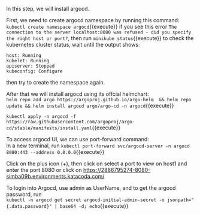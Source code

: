 In this step, we will install argocd.   

First, we need to create argocd namespace by running this command:   
`kubectl create namespace argocd`{{execute}}
if you see this error `The connection to the server localhost:8080 was refused - did you specify the right host or port?`, then run `minikube status`{{execute}} to check the kubernetes cluster status, wait until the output shows: 
```
host: Running
kubelet: Running
apiserver: Stopped
kubeconfig: Configure
```
then try to create the namespace again. 

After that we will install argocd using its offcial helmchart:   
`helm repo add argo https://argoproj.github.io/argo-helm  && helm repo update && helm install argocd argo/argo-cd -n argocd`{{execute}}

`kubectl apply -n argocd -f https://raw.githubusercontent.com/argoproj/argo-cd/stable/manifests/install.yaml`{{execute}} 

To access argocd UI, we can use port-forward command:   
In a new terminal, run `kubectl port-forward svc/argocd-server -n argocd 8080:443 --address 0.0.0.0`{{execute}}
   
Click on the plus icon (+), then click on select a port to view on host1 and enter the port 8080 
or click on https://2886795274-8080-simba09b.environments.katacoda.com/

To login into Argocd, use admin as UserName, and to get the argocd password, run   
`kubectl -n argocd get secret argocd-initial-admin-secret -o jsonpath="{.data.password}" | base64 -d; echo`{{execute}}




